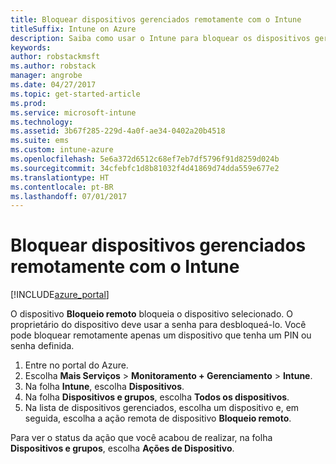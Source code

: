 ```yaml
---
title: Bloquear dispositivos gerenciados remotamente com o Intune
titleSuffix: Intune on Azure
description: Saiba como usar o Intune para bloquear os dispositivos gerenciados remotamente.
keywords: 
author: robstackmsft
ms.author: robstack
manager: angrobe
ms.date: 04/27/2017
ms.topic: get-started-article
ms.prod: 
ms.service: microsoft-intune
ms.technology: 
ms.assetid: 3b67f285-229d-4a0f-ae34-0402a20b4518
ms.suite: ems
ms.custom: intune-azure
ms.openlocfilehash: 5e6a372d6512c68ef7eb7df5796f91d8259d024b
ms.sourcegitcommit: 34cfebfc1d8b81032f4d41869d74dda559e677e2
ms.translationtype: HT
ms.contentlocale: pt-BR
ms.lasthandoff: 07/01/2017
---
```

# <a name="remotely-lock-managed-devices-with-intune"></a>Bloquear dispositivos gerenciados remotamente com o Intune


[!INCLUDE[azure_portal](./includes/azure_portal.md)]

O dispositivo **Bloqueio remoto** bloqueia o dispositivo selecionado. O proprietário do dispositivo deve usar a senha para desbloqueá-lo. Você pode bloquear remotamente apenas um dispositivo que tenha um PIN ou senha definida.

1. Entre no portal do Azure.
2. Escolha **Mais Serviços** > **Monitoramento + Gerenciamento** > **Intune**.
3. Na folha **Intune**, escolha **Dispositivos**.
4. Na folha **Dispositivos e grupos**, escolha **Todos os dispositivos**.
5. Na lista de dispositivos gerenciados, escolha um dispositivo e, em seguida, escolha a ação remota de dispositivo **Bloqueio remoto**.

Para ver o status da ação que você acabou de realizar, na folha **Dispositivos e grupos**, escolha **Ações de Dispositivo**.
